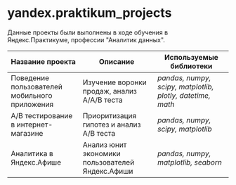 # yandex.praktikum_projects
Данные проекты были выполнены в ходе обучения в Яндекс.Практикуме, профессии "Аналитик данных". 

| **Название проекта**                          | **Описание**                                     | **Используемые библиотеки**                              |
|-----------------------------------------------|--------------------------------------------------|----------------------------------------------------------|
| Поведение пользователей мобильного приложения | Изучение воронки продаж, анализ A/A/B теста      | *pandas, numpy, scipy, matplotlib, plotly, datetime, math* |
| A/B тестирование в интернет-магазине          | Приоритизация гипотез и анализ A/B теста         | *pandas, numpy, scipy, matplotlib*                         |
| Аналитика в Яндекс.Афише                      | Анализ юнит экономики пользователей Яндекс.Афиши | *pandas, numpy, matplotlib, seaborn*                       |
